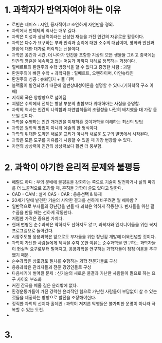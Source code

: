 # 1. 과학자가 반역자여야 하는 이유 
- 로빈슨 제퍼스 : 시인, 풍자적이고 초연하게 자연만을 경외.
- 과학에서 반체제의 역사는 매우 길다.
- 과학은 이성과 상상력이라는 신성한 재능을 가진 인간의 자유로운 활동이다.
- 과학은 다수가 요구하는 부와 안락과 승리에 대한 소수의 대답이며, 평화와 안전과 불황에 대한 대가로 허락되는 선물이다.
- 과학은 공간과 시간, 더 나아가 인간을 포함한 지상의 모든 생물들 그리고 종국에는 인간의 영혼을 예속하고 있는 어둠과 악까지 차례로 정복하는 과정이다 .
- 힐베르트의 환원주의 수학 방정식을 할 수 없다고 증명한 사람 : 괴델
- 환원주의에 빠진 수학 + 과학자들 : 힐베르트, 오펜하이머, 아인슈타인
- 환원주의 성공 : 슈뢰딩거 + 폴 디렉
- 블랙홀이 발견되었기 때문에 일반상대성이론을 설명할 수 있다.(기하학적 구조 이해)
- 지식의 폭은 양방향으로 넓어짐
- 괴델은 수학에서 전체는 항상 부분의 총합보다 위대하아는 사실을 증명함.
- 과학의 역사는 인간의 나약함과 자연법칙들의 초월성을 나란히 배치했을 대 가장 돋보일 것이다.
- 과학을 수행하는 인간 개개인을 이해하흔 것이과학을 이해하는 최선의 방법
- 과학은 철학적 방법이 아니라 예술의 한 형식이다.
- 과학의 위대한 도약은 해로운 교리가 아니라 새로운 도구의 발명에서 시작된다. 
- 과학은 모든 도구를 자유롭게 사용할 수 있을 때 가장 번창할 수 있다.
- 자연의 상상력이 인간의 상상력보다 훨씬 더 풍부함.
# 2. 과학이 야기한 윤리적 문제와 불평등
- 해럴드 하디 : 부의 분배에 불평등을 강화하는 쪽으로 기술이 발전하거나 삶의 파괴를 더 노골적으로 조장할 때, 흔히들 과학이 쓸모 있다고 말한다.
- CAD - CAM : 설계 CAS - CAR : 응용선택 & 복제
- 20세기 말에 발견한 기술의 사악한 결과를 선하게 바꾸려면 뭘 해야함 ?
- 일반적으로 부자들의 장난감을 만들 때 과학은 악하게 작동한다. 빈자들을 위한 필수품을 만들 때는 선하게 작동한다.
- 저렴한 가격은 중요한 가치다.
- 현재 변형된 순수과학은 악하지도 선하지도 않고, 과학자와 엔지니어들을 위한 복지 프로그램으로 돌아간다.
- 시장주도형 응용과학은 앞으로도 부자들을 위한 장난감 개발에 더욱전념할 것이다.
- 과학이 가난한 사람들에게 혜택을 주지 못한 이유는 순수과학을 연구하는 과학자들이 현실적 요구로부터 멀어지고, 응용과학을 연구하는 과학자들이 점점 이윤을 추구했기 때문 .
- 순수과학은 상호검토 절차를 수행하는 과학 전문가들로 구성
- 응용과학은 관리자들과 전문 경영인들로 구성
- 다음세기에 벌어질 문제 : 신기술의 새로운 물결과 가난한 사람들이 필요로 하는 요구 사이의 부조화
- 커진 간극을 메울 길은 윤리밖에 없다.
- 환경운동가들이 가진 강력한 윤리적인 힘으로 가난한 사람들이 부담없이 살 수 있는 것들을 제공하는 방향으로 발전을 조장해야한다.
- 정직한 과학의 선지자 홀데인 : 과학이 저지른 악행들은 불가피한 운명이 아니라 극복할 수 있는 도전.
- 
# 3. 
